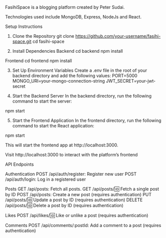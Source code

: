 FasihiSpace is a blogging platform created by Peter Sudai.

Technologies used include MongoDB, Express, NodeJs and React.

Setup Instructions
1. Clone the Repository
git clone https://github.com/your-username/fasihi-space.git
cd fasihi-space

2. Install Dependencies
Backend
cd backend
npm install

Frontend
cd frontend
npm install

3. Set Up Environment Variables
Create a .env file in the root of your backend directory and add the following values:
PORT=5000
MONGO_URI=your-mongo-connection-string
JWT_SECRET=your-jwt-secret

4. Start the Backend Server
In the backend directory, run the following command to start the server:

npm start

5. Start the Frontend Application
In the frontend directory, run the following command to start the React application:

npm start

This will start the frontend app at http://localhost:3000.

Visit http://localhost:3000 to interact with the platform’s frontend


API Endpoints

Authentication
POST /api/auth/register: Register new user
POST /api/auth/login: Log in a registered user

Posts
GET /api/posts: Fetch all posts.
GET /api/posts/:id: Fetch a single post by ID
POST /api/posts: Create a new post (requires authentication)
PUT /api/posts/:id: Update a post by ID (requires authentication)
DELETE /api/posts/:id: Delete a post by ID (requires authentication)

Likes
POST /api/likes/:id: Like or unlike a post (requires authentication)

Comments
POST /api/comments/:postId: Add a comment to a post (requires authentication)